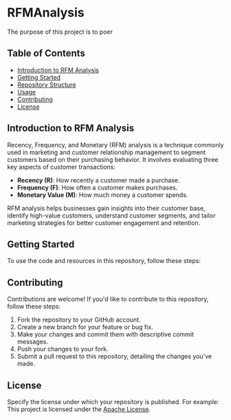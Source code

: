 # RFMAnalysis

The purpose of this project is to poer

## Table of Contents
- [Introduction to RFM Analysis](#introduction-to-rfm-analysis)
- [Getting Started](#getting-started)
- [Repository Structure](#repository-structure)
- [Usage](#usage)
- [Contributing](#contributing)
- [License](#license)

## Introduction to RFM Analysis
Recency, Frequency, and Monetary (RFM) analysis is a technique commonly used in marketing and customer relationship management to segment customers based on their purchasing behavior. It involves evaluating three key aspects of customer transactions:
- **Recency (R)**: How recently a customer made a purchase.
- **Frequency (F)**: How often a customer makes purchases.
- **Monetary Value (M)**: How much money a customer spends.

RFM analysis helps businesses gain insights into their customer base, identify high-value customers, understand customer segments, and tailor marketing strategies for better customer engagement and retention.

## Getting Started
To use the code and resources in this repository, follow these steps:




## Contributing
Contributions are welcome! If you'd like to contribute to this repository, follow these steps:
1. Fork the repository to your GitHub account.
2. Create a new branch for your feature or bug fix.
3. Make your changes and commit them with descriptive commit messages.
4. Push your changes to your fork.
5. Submit a pull request to this repository, detailing the changes you've made.

## License
Specify the license under which your repository is published. For example:
This project is licensed under the [Apache License](LICENSE).
